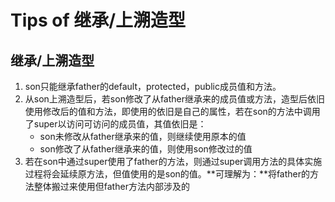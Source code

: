 # Tips of 继承/上溯造型
## 继承/上溯造型
1. son只能继承father的default，protected，public成员值和方法。
2. 从son上溯造型后，若son修改了从father继承来的成员值或方法，造型后依旧使用修改后的值和方法，即使用的依旧是自己的属性，若在son的方法中调用了super以访问可访问的成员值，其值依旧是：
   - son未修改从father继承来的值，则继续使用原本的值
   - son修改了从father继承来的值，则使用son修改过的值
3. 若在son中通过super使用了father的方法，则通过super调用方法的具体实施过程将会延续原方法，但值使用的是son的值。**可理解为：**将father的方法整体搬过来使用但father方法内部涉及的